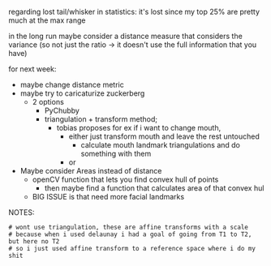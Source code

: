 regarding lost tail/whisker in statistics: it's lost since my top 25% are pretty much at the max range

in the long run maybe consider a distance measure that considers the variance (so not just the ratio -> it doesn't use the full information that you have)









for next week:

- maybe change distance metric
- maybe try to caricaturize zuckerberg
  - 2 options
    - PyChubby
    - triangulation + transform method;
      - tobias proposes for ex if i want to change mouth, 
        - either just transform mouth and leave the rest untouched
          - calculate mouth landmark triangulations and do something with them
        - or 
- Maybe consider Areas instead of distance
  - openCV function that lets you find convex hull of points
    - then maybe find a function that calculates area of that convex hul
  - BIG ISSUE is that need more facial landmarks







NOTES:

```
# wont use triangulation, these are affine transforms with a scale
# because when i used delaunay i had a goal of going from T1 to T2, but here no T2
# so i just used affine transform to a reference space where i do my shit
```